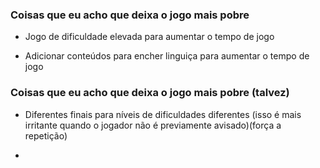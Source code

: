 ### Coisas que eu acho que deixa o jogo mais pobre


- Jogo de dificuldade elevada para aumentar o tempo de jogo

- Adicionar conteúdos para encher linguiça para aumentar o tempo de jogo


### Coisas que eu acho que deixa o jogo mais pobre (talvez)

- Diferentes finais para níveis de dificuldades diferentes (isso é mais irritante quando o jogador não é previamente avisado)(força a repetição)

- 
